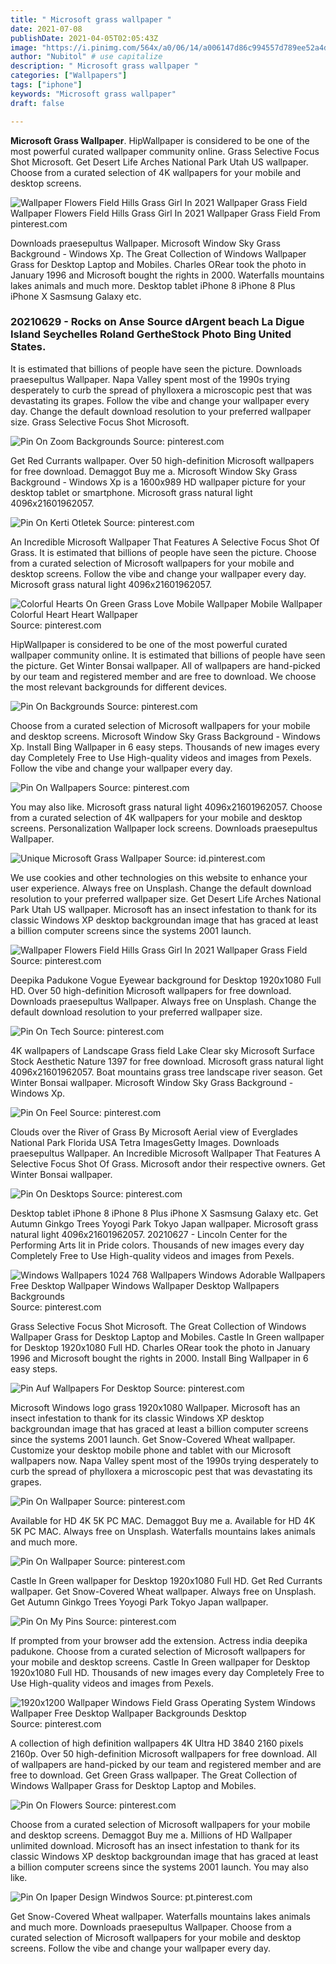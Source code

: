 ```yaml
---
title: " Microsoft grass wallpaper "
date: 2021-07-08
publishDate: 2021-04-05T02:05:43Z
image: "https://i.pinimg.com/564x/a0/06/14/a006147d86c994557d789ee52a4d4b11.jpg"
author: "Nubitol" # use capitalize
description: " Microsoft grass wallpaper "
categories: ["Wallpapers"]
tags: ["iphone"]
keywords: "Microsoft grass wallpaper"
draft: false

---
```



**Microsoft Grass Wallpaper**. HipWallpaper is considered to be one of the most powerful curated wallpaper community online. Grass Selective Focus Shot Microsoft. Get Desert Life Arches National Park Utah US wallpaper. Choose from a curated selection of 4K wallpapers for your mobile and desktop screens.

![Wallpaper Flowers Field Hills Grass Girl In 2021 Wallpaper Grass Field](https://i.pinimg.com/originals/c0/8b/1d/c08b1d86c8791be5ede7211c609372a1.jpg "Wallpaper Flowers Field Hills Grass Girl In 2021 Wallpaper Grass Field")
Wallpaper Flowers Field Hills Grass Girl In 2021 Wallpaper Grass Field From pinterest.com


Downloads praesepultus Wallpaper. Microsoft Window Sky Grass Background - Windows Xp. The Great Collection of Windows Wallpaper Grass for Desktop Laptop and Mobiles. Charles ORear took the photo in January 1996 and Microsoft bought the rights in 2000. Waterfalls mountains lakes animals and much more. Desktop tablet iPhone 8 iPhone 8 Plus iPhone X Sasmsung Galaxy etc.

### 20210629 - Rocks on Anse Source dArgent beach La Digue Island Seychelles Roland GertheStock Photo Bing United States.

It is estimated that billions of people have seen the picture. Downloads praesepultus Wallpaper. Napa Valley spent most of the 1990s trying desperately to curb the spread of phylloxera a microscopic pest that was devastating its grapes. Follow the vibe and change your wallpaper every day. Change the default download resolution to your preferred wallpaper size. Grass Selective Focus Shot Microsoft.


![Pin On Zoom Backgrounds](https://i.pinimg.com/474x/e3/14/73/e31473d23d72cfe0f6c1b52180423516.jpg "Pin On Zoom Backgrounds")
Source: pinterest.com

Get Red Currants wallpaper. Over 50 high-definition Microsoft wallpapers for free download. Demaggot Buy me a. Microsoft Window Sky Grass Background - Windows Xp is a 1600x989 HD wallpaper picture for your desktop tablet or smartphone. Microsoft grass natural light 4096x21601962057.

![Pin On Kerti Otletek](https://i.pinimg.com/originals/75/da/f4/75daf4ba563e173cddcd7b9e86a39257.jpg "Pin On Kerti Otletek")
Source: pinterest.com

An Incredible Microsoft Wallpaper That Features A Selective Focus Shot Of Grass. It is estimated that billions of people have seen the picture. Choose from a curated selection of Microsoft wallpapers for your mobile and desktop screens. Follow the vibe and change your wallpaper every day. Microsoft grass natural light 4096x21601962057.

![Colorful Hearts On Green Grass Love Mobile Wallpaper Mobile Wallpaper Colorful Heart Heart Wallpaper](https://i.pinimg.com/originals/da/e2/47/dae247634b24d47051556b8dadf50a64.jpg "Colorful Hearts On Green Grass Love Mobile Wallpaper Mobile Wallpaper Colorful Heart Heart Wallpaper")
Source: pinterest.com

HipWallpaper is considered to be one of the most powerful curated wallpaper community online. It is estimated that billions of people have seen the picture. Get Winter Bonsai wallpaper. All of wallpapers are hand-picked by our team and registered member and are free to download. We choose the most relevant backgrounds for different devices.

![Pin On Backgrounds](https://i.pinimg.com/originals/bd/5f/26/bd5f26801f108c18cac794dca5ff3ba4.jpg "Pin On Backgrounds")
Source: pinterest.com

Choose from a curated selection of Microsoft wallpapers for your mobile and desktop screens. Microsoft Window Sky Grass Background - Windows Xp. Install Bing Wallpaper in 6 easy steps. Thousands of new images every day Completely Free to Use High-quality videos and images from Pexels. Follow the vibe and change your wallpaper every day.

![Pin On Wallpapers](https://i.pinimg.com/originals/96/5f/60/965f603741163d7223685dbbe6a8f7b5.jpg "Pin On Wallpapers")
Source: pinterest.com

You may also like. Microsoft grass natural light 4096x21601962057. Choose from a curated selection of 4K wallpapers for your mobile and desktop screens. Personalization Wallpaper lock screens. Downloads praesepultus Wallpaper.

![Unique Microsoft Grass Wallpaper](https://i.pinimg.com/originals/8f/7e/8e/8f7e8e494b4104c3ad9ed3358923e71b.jpg "Unique Microsoft Grass Wallpaper")
Source: id.pinterest.com

We use cookies and other technologies on this website to enhance your user experience. Always free on Unsplash. Change the default download resolution to your preferred wallpaper size. Get Desert Life Arches National Park Utah US wallpaper. Microsoft has an insect infestation to thank for its classic Windows XP desktop backgroundan image that has graced at least a billion computer screens since the systems 2001 launch.

![Wallpaper Flowers Field Hills Grass Girl In 2021 Wallpaper Grass Field](https://i.pinimg.com/originals/c0/8b/1d/c08b1d86c8791be5ede7211c609372a1.jpg "Wallpaper Flowers Field Hills Grass Girl In 2021 Wallpaper Grass Field")
Source: pinterest.com

Deepika Padukone Vogue Eyewear background for Desktop 1920x1080 Full HD. Over 50 high-definition Microsoft wallpapers for free download. Downloads praesepultus Wallpaper. Always free on Unsplash. Change the default download resolution to your preferred wallpaper size.

![Pin On Tech](https://i.pinimg.com/originals/1b/a9/cd/1ba9cdb93ef4c6516c3e22184590ae5b.png "Pin On Tech")
Source: pinterest.com

4K wallpapers of Landscape Grass field Lake Clear sky Microsoft Surface Stock Aesthetic Nature 1397 for free download. Microsoft grass natural light 4096x21601962057. Boat mountains grass tree landscape river season. Get Winter Bonsai wallpaper. Microsoft Window Sky Grass Background - Windows Xp.

![Pin On Feel](https://i.pinimg.com/originals/6f/5f/54/6f5f540ae4d6923c58adb746cb77a664.jpg "Pin On Feel")
Source: pinterest.com

Clouds over the River of Grass By Microsoft Aerial view of Everglades National Park Florida USA Tetra ImagesGetty Images. Downloads praesepultus Wallpaper. An Incredible Microsoft Wallpaper That Features A Selective Focus Shot Of Grass. Microsoft andor their respective owners. Get Winter Bonsai wallpaper.

![Pin On Desktops](https://i.pinimg.com/originals/01/9f/48/019f48f138d3034a27077361fc8c01dc.jpg "Pin On Desktops")
Source: pinterest.com

Desktop tablet iPhone 8 iPhone 8 Plus iPhone X Sasmsung Galaxy etc. Get Autumn Ginkgo Trees Yoyogi Park Tokyo Japan wallpaper. Microsoft grass natural light 4096x21601962057. 20210627 - Lincoln Center for the Performing Arts lit in Pride colors. Thousands of new images every day Completely Free to Use High-quality videos and images from Pexels.

![Windows Wallpapers 1024 768 Wallpapers Windows Adorable Wallpapers Free Desktop Wallpaper Windows Wallpaper Desktop Wallpapers Backgrounds](https://i.pinimg.com/originals/0d/ee/94/0dee94b1b7d398f7a1c6844115a179c4.jpg "Windows Wallpapers 1024 768 Wallpapers Windows Adorable Wallpapers Free Desktop Wallpaper Windows Wallpaper Desktop Wallpapers Backgrounds")
Source: pinterest.com

Grass Selective Focus Shot Microsoft. The Great Collection of Windows Wallpaper Grass for Desktop Laptop and Mobiles. Castle In Green wallpaper for Desktop 1920x1080 Full HD. Charles ORear took the photo in January 1996 and Microsoft bought the rights in 2000. Install Bing Wallpaper in 6 easy steps.

![Pin Auf Wallpapers For Desktop](https://i.pinimg.com/originals/47/7f/75/477f75c19eec51d172e47fe46f30f6b4.jpg "Pin Auf Wallpapers For Desktop")
Source: pinterest.com

Microsoft Windows logo grass 1920x1080 Wallpaper. Microsoft has an insect infestation to thank for its classic Windows XP desktop backgroundan image that has graced at least a billion computer screens since the systems 2001 launch. Get Snow-Covered Wheat wallpaper. Customize your desktop mobile phone and tablet with our Microsoft wallpapers now. Napa Valley spent most of the 1990s trying desperately to curb the spread of phylloxera a microscopic pest that was devastating its grapes.

![Pin On Wallpaper](https://i.pinimg.com/originals/95/97/01/959701a173fbcad8d455e3330b9de9ac.jpg "Pin On Wallpaper")
Source: pinterest.com

Available for HD 4K 5K PC MAC. Demaggot Buy me a. Available for HD 4K 5K PC MAC. Always free on Unsplash. Waterfalls mountains lakes animals and much more.

![Pin On Wallpaper](https://i.pinimg.com/originals/eb/9c/86/eb9c864f470b43850ac0d1ad2ea5d7fa.jpg "Pin On Wallpaper")
Source: pinterest.com

Castle In Green wallpaper for Desktop 1920x1080 Full HD. Get Red Currants wallpaper. Get Snow-Covered Wheat wallpaper. Always free on Unsplash. Get Autumn Ginkgo Trees Yoyogi Park Tokyo Japan wallpaper.

![Pin On My Pins](https://i.pinimg.com/originals/3a/92/6a/3a926a256044262b5425118c226bc7a1.jpg "Pin On My Pins")
Source: pinterest.com

If prompted from your browser add the extension. Actress india deepika padukone. Choose from a curated selection of Microsoft wallpapers for your mobile and desktop screens. Castle In Green wallpaper for Desktop 1920x1080 Full HD. Thousands of new images every day Completely Free to Use High-quality videos and images from Pexels.

![1920x1200 Wallpaper Windows Field Grass Operating System Windows Wallpaper Free Desktop Wallpaper Backgrounds Desktop](https://i.pinimg.com/originals/5e/f1/4f/5ef14f067763ad244b14e134cce80db3.jpg "1920x1200 Wallpaper Windows Field Grass Operating System Windows Wallpaper Free Desktop Wallpaper Backgrounds Desktop")
Source: pinterest.com

A collection of high definition wallpapers 4K Ultra HD 3840 2160 pixels 2160p. Over 50 high-definition Microsoft wallpapers for free download. All of wallpapers are hand-picked by our team and registered member and are free to download. Get Green Grass wallpaper. The Great Collection of Windows Wallpaper Grass for Desktop Laptop and Mobiles.

![Pin On Flowers](https://i.pinimg.com/originals/cc/76/ba/cc76ba4955a71de6b08c83ca2f23b9b2.jpg "Pin On Flowers")
Source: pinterest.com

Choose from a curated selection of Microsoft wallpapers for your mobile and desktop screens. Demaggot Buy me a. Millions of HD Wallpaper unlimited download. Microsoft has an insect infestation to thank for its classic Windows XP desktop backgroundan image that has graced at least a billion computer screens since the systems 2001 launch. You may also like.

![Pin On Ipaper Design Windwos](https://i.pinimg.com/564x/a0/06/14/a006147d86c994557d789ee52a4d4b11.jpg "Pin On Ipaper Design Windwos")
Source: pt.pinterest.com

Get Snow-Covered Wheat wallpaper. Waterfalls mountains lakes animals and much more. Downloads praesepultus Wallpaper. Choose from a curated selection of Microsoft wallpapers for your mobile and desktop screens. Follow the vibe and change your wallpaper every day.


